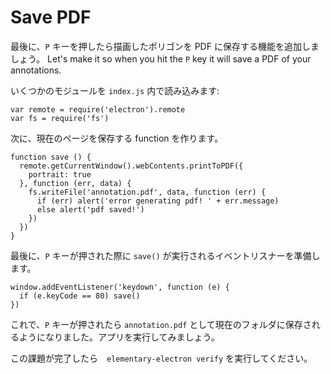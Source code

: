 # Save PDF

最後に、`P` キーを押したら描画したポリゴンを PDF に保存する機能を追加しましょう。
Let's make it so when you hit the `P` key it will save a PDF of your annotations.

いくつかのモジュールを `index.js` 内で読み込みます:

```
var remote = require('electron').remote
var fs = require('fs')
```

次に、現在のページを保存する function を作ります。

```
function save () {
  remote.getCurrentWindow().webContents.printToPDF({
    portrait: true
  }, function (err, data) {
    fs.writeFile('annotation.pdf', data, function (err) {
      if (err) alert('error generating pdf! ' + err.message)
      else alert('pdf saved!')
    })
  })  
}
```

最後に、`P` キーが押された際に `save()` が実行されるイベントリスナーを準備します。

```
window.addEventListener('keydown', function (e) {
  if (e.keyCode == 80) save()
})
```

これで、`P` キーが押されたら `annotation.pdf` として現在のフォルダに保存されるようになりました。アプリを実行してみましょう。

この課題が完了したら　`elementary-electron verify` を実行してください。
